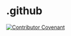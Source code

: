 # .github
[![Contributor Covenant](https://img.shields.io/badge/Contributor%20Covenant-2.1-4baaaa.svg)](code_of_conduct.md)
